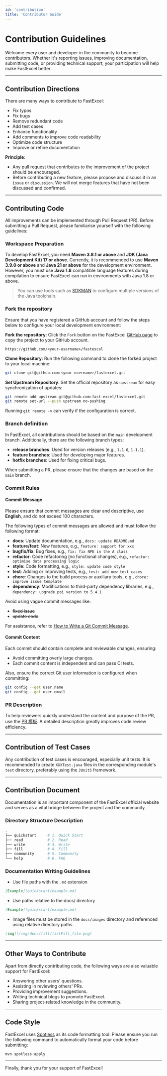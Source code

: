 ```yaml
---
id: 'contribution'
title: 'Contributor Guide'
---
```


# Contribution Guidelines

Welcome every user and developer in the community to become contributors. Whether it's reporting issues, improving documentation, submitting code, or providing technical support, your participation will help make FastExcel better.

---

## Contribution Directions

There are many ways to contribute to FastExcel:

- Fix typos
- Fix bugs
- Remove redundant code
- Add test cases
- Enhance functionality
- Add comments to improve code readability
- Optimize code structure
- Improve or refine documentation

**Principle**:
- Any pull request that contributes to the improvement of the project should be encouraged.
- Before contributing a new feature, please propose and discuss it in an `issue` or `discussion`. We will not merge features that have not been discussed and confirmed.

---

## Contributing Code

All improvements can be implemented through Pull Request (PR). Before submitting a Pull Request, please familiarise yourself with the following guidelines:

### Workspace Preparation

To develop FastExcel, you need **Maven 3.8.1 or above** and **JDK (Java Development Kit) 17 or above**. Currently, it is recommended to use **Maven 3.9.0 or above** and **Java 21 or above** for the development environment. However, you must use **Java 1.8** compatible language features during compilation to ensure FastExcel can run in environments with Java 1.8 or above.

> You can use tools such as [SDKMAN](https://sdkman.io/) to configure multiple versions of the Java toolchain.

### Fork the repository

Ensure that you have registered a GitHub account and follow the steps below to configure your local development environment:

**Fork the repository**: Click the `Fork` button on the FastExcel [GitHub page](https://github.com/fast-excel/fastexcel) to copy the project to your GitHub account.

```
https://github.com/<your-username>/fastexcel
```

**Clone Repository**: Run the following command to clone the forked project to your local machine:
```bash
git clone git@github.com:<your-username>/fastexcel.git
```

**Set Upstream Repository**: Set the official repository as `upstream` for easy synchronization of updates:
```bash
git remote add upstream git@github.com:fast-excel/fastexcel.git
git remote set-url --push upstream no-pushing
```

Running `git remote -v` can verify if the configuration is correct.


### Branch definition

In FastExcel, all contributions should be based on the `main` development branch. Additionally, there are the following branch types:

- **release branches**: Used for version releases (e.g., `1.1.0`, `1.1.1`).
- **feature branches**: Used for developing major features.
- **hotfix branches**: Used for fixing critical bugs.

When submitting a PR, please ensure that the changes are based on the `main` branch.

### Commit Rules

#### Commit Message

Please ensure that commit messages are clear and descriptive, use **English**, and do not exceed 100 characters.

The following types of commit messages are allowed and must follow the following format:

- **docs**: Update documentation, e.g., `docs: update README.md`
- **feature/feat**: New features, e.g., `feature: support for xxx`
- **bugfix/fix**: Bug fixes, e.g., `fix: fix NPE in the A class`
- **refactor**: Code refactoring (no functional changes), e.g., `refactor: optimise data processing logic`
- **style**: Code formatting, e.g., `style: update code style`
- **test**: Adding or improving tests, e.g., `test: add new test cases`
- **chore**: Changes to the build process or auxiliary tools, e.g., `chore: improve issue template`
- **dependency**: Modifications to third-party dependency libraries, e.g., `dependency: upgrade poi version to 5.4.1`

Avoid using vague commit messages like:

- ~~fixed issue~~
- ~~update code~~

For assistance, refer to [How to Write a Git Commit Message](http://chris.beams.io/posts/git-commit/).

#### Commit Content

Each commit should contain complete and reviewable changes, ensuring:

- Avoid committing overly large changes.
- Each commit content is independent and can pass CI tests.

Also, ensure the correct Git user information is configured when committing:

```bash
git config --get user.name
git config --get user.email
```

### PR Description

To help reviewers quickly understand the content and purpose of the PR, use the  [PR 模板](https://github.com/fast-excel/fastexcel/blob/main/.github/pull_request_template.md). A detailed description greatly improves code review efficiency.

---

## Contribution of Test Cases

Any contribution of test cases is encouraged, especially unit tests. It is recommended to create `XXXTest.java` files in the corresponding module's `test` directory, preferably using the `JUnit5` framework.

---

## Contribution Document

Documentation is an important component of the FastExcel official website and serves as a vital bridge between the project and the community.

### Directory Structure Description

```bash
.
├── quickstart     # 1. Quick Start
├── read           # 2. Read
├── write          # 3. Write
├── fill           # 4. Fill
├── community      # 5. Community
└── help           # 6. FAQ
```

### Documentation Writing Guidelines

- Use file paths with the `.md` extension
``` markdown
[Example](quickstart/example.md)
```

- Use paths relative to the docs/ directory
``` markdown
[Example](quickstart/example.md)
```

- Image files must be stored in the `docs/images` directory and referenced using relative directory paths.
``` markdown
[img](/img/docs/fill/listFill_file.png)
```

---

## Other Ways to Contribute

Apart from directly contributing code, the following ways are also valuable support for FastExcel:

- Answering other users' questions.
- Assisting in reviewing others' PRs.
- Providing improvement suggestions.
- Writing technical blogs to promote FastExcel.
- Sharing project-related knowledge in the community.

---

## Code Style

FastExcel uses [Spotless](https://github.com/diffplug/spotless) as its code formatting tool. Please ensure you run the following command to automatically format your code before submitting:

```bash
mvn spotless:apply
```

---

Finally, thank you for your support of FastExcel!
